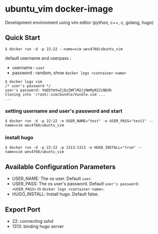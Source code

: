# ubuntu_vim docker-image

Development environment using vim editor (python, c++, c, golang, hugo)

## Quick Start

```
$ docker run -d -p 22:22 --name=vim wes4768/ubuntu_vim
```

default username and userpass :
- username : `user`
- password : random, show `docker logs <container-name>`

```
$ docker logs vim
/* user's password */
user's password: YmQ5YmYwZjQzZWFlM2JjNmMyN2ZiNDdh 
Cloning into '/root/.vim/bundle/Vundle.vim'...
...
```
	
### setting username and user's password and start

```
$ docker run -d -p 22:22 -e USER_NAME="test" -e USER_PASS="test1" --name=vim wes4768/ubuntu_vim
```

### install hugo

```
$ docker run -d -p 22:22 -p 1313:1313 -e HUGO_INSTALL="true" --name=vim wes4768/ubuntu_vim
```

## Available Configuration Parameters

- USER_NAME: The os user. Default `user`.
- USER_PASS: The os user's password. Default `user's password: <USER_PASS>` in `docker logs <container-name>`.
- HUGO_INSTALL: Install hugo. Default false.

## Export Port

- 22: connecting sshd
- 1313: binding hugo server
